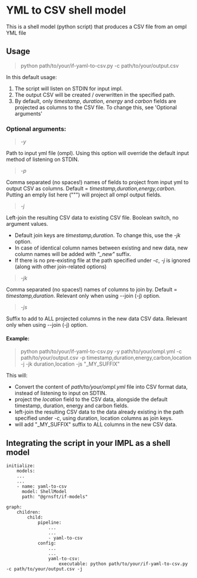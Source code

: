 # YML to CSV shell model
This is a shell model (python script) that produces a CSV file from an ompl YML file

## Usage
> python path/to/your/if-yaml-to-csv.py -c path/to/your/output.csv

In this default usage:
1. The script will listen on STDIN for input impl.
2. The output CSV will be created / overwritten in the specified path.
3. By default, only *timestamp*, *duration*, *energy* and *carbon* fields are projected as columns to the CSV file. To change this, see 'Optional arguments'

### Optional arguments:
> *-y*

Path to input yml file (ompl). Using this option will override the default input method of listening on STDIN.

> *-p*

Comma separated (no spaces!) names of fields to project from input yml to output CSV as columns. Default = *timestamp,duration,energy,carbon*. Putting an emply list here (""") will project all ompl output fields.

> *-j*

Left-join the resulting CSV data to existing CSV file. Boolean switch, no argument values. 
- Default join keys are *timestamp,duration*. To change this, use the *-jk* option.
- In case of identical column names between existing and new data, new column names will be added with *"_new"* suffix.
- If there is no pre-existing file at the path specified under *-c*, *-j* is ignored (along with other join-related options) 

> *-jk*

Comma separated (no spaces!) names of columns to join by. Default = *timestamp,duration*. Relevant only when using --join (-j) option.

> *-js*

Suffix to add to ALL projected columns in the new data CSV data. Relevant only when using --join (-j) option.

#### Example:
> python path/to/your/if-yaml-to-csv.py -y path/to/your/ompl.yml -c path/to/your/output.csv -p timestamp,duration,energy,carbon,location -j -jk duration,location -js "_MY_SUFFIX"

This will:
- Convert the content of *path/to/your/ompl.yml* file into CSV format data, instead of listening to input on SDTIN.
- project the *location* field to the CSV data, alongside the default timestamp, duration, energy and carbon fields.
- left-join the resulting CSV data to the data already existing in the path specified under *-c*, using duration, location columns as join keys. 
- will add "_MY_SUFFIX" suffix to ALL columns in the new CSV data.


## Integrating the script in your IMPL as a shell model


    initialize:
        models:
        ...
        ...
        - name: yaml-to-csv
          model: ShellModel
          path: "@grnsft/if-models"

    graph:
        children:
            child:
                pipeline:
                    ...
                    ...
                    - yaml-to-csv
                config:
                    ...
                    ...
                    yaml-to-csv:
                        executable: python path/to/your/if-yaml-to-csv.py -c path/to/your/output.csv -j 
